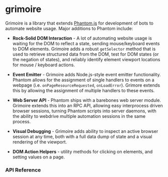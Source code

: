 # grimoire

Grimoire is a library that extends [Phantom.js](http://phantomjs.org) for development of bots to automate website usage. Major additions to Phantom include:

* **Rock-Solid DOM Interaction** - A lot of automating website usage is waiting for the DOM to reflect a state, sending mouse/keyboard events to DOM elements. Grimoire adds a robust `getSelector` method that is used to retrieve structured data from the DOM, test for DOM states (or the negation of states), and reliably identify element viewport locations for mouse / keyboard actions.

* **Event Emitter** - Grimoire adds Node.js-style event emitter functionality. Phantom allows for the assignment of single handlers to events on a webpage (i.e. `onPageResourceRequested`, `onLoadError`). Grimore extends this by allowing the assignment of multiple handlers to these events.

* **Web Server API** - Phantom ships with a barebones web server module. Grimoire extends this into an RPC API, allowing easy interprocess driven browser sessions, turning Phantom scripts into server daemons, with the ability to webdrive multiple automation sessions in the same process.

* **Visual Debugging** - Grimoire adds ability to inspect an active browser session at any time, both with a full data dump of state and a visual rendering of the viewport.

* **DOM Action Helpers** - utility methods for clicking on elements, and setting values on a page.

### API Reference ###


